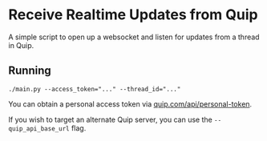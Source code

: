 # Receive Realtime Updates from Quip

A simple script to open up a websocket and listen for updates from a thread in Quip.

## Running

```
./main.py --access_token="..." --thread_id="..."
```

You can obtain a personal access token via [quip.com/api/personal-token](https://quip.com/api/personal-token).

If you wish to target an alternate Quip server, you can use the `--quip_api_base_url` flag.
